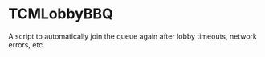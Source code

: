 # TCMLobbyBBQ
 A script to automatically join the queue again after lobby timeouts, network errors, etc. 
